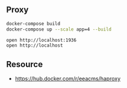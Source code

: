 ## Proxy

```bash
docker-compose build
docker-compose up --scale app=4 --build

open http://localhost:1936
open http://localhost
```

## Resource

- https://hub.docker.com/r/eeacms/haproxy
